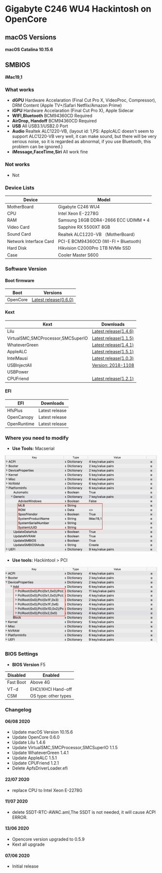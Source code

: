 # Gigabyte C246 WU4 Hackintosh on OpenCore

## macOS Versions
#### macOS Catalina 10.15.6

## SMBIOS
#### iMac19,1

### What works
- **dGPU** Hardware Accelaration (Final Cut Pro X, VideoProc, Compressor), DRM Content (Apple TV+/Safari Netflix/Amazon Prime)
- **iGPU** Hardware Accelaration (Final Cut Pro X), Apple Sidecar
- **WIFI,Bluetooth** BCM94360CD Required
- **AirDrop, Handoff** BCM94360CD Required
- **USB** All USB3.1/USB2.0 Port
- **Audio** Realtek ALC1220-VB, (layout id: 1,PS: ApplcALC doesn't seem to support ALC1220-VB very well, it can make sound, but there will be very serious noise, so it is regarded as abnormal, if you use Bluetooth, this problem can be ignored.)
- **iMessage,FaceTime,Siri** All work fine

### Not works
- Not

### Device Lists
| Device | Model |
|----|----|
| MotherBoard | Gigabyte C246 WU4 |
| CPU | Intel Xeon E-2278G |
| RAM | Samsung 16GB DDR4-2666 ECC UDIMM * 4 |
| Video Card | Sapphire RX 5500XT 8GB |
| Sound Card | Realtek ALC1220-VB （MotherBoard）|
| Network Interface Card | PCI-E BCM94360CD (WI-FI + Bluetooth) |
| Hard Disk | Hikvision C2000Pro 1TB NVMe SSD |
| Case | Cooler Master S600 |

### Software Version
#### Boot firmware
| Boot  | Versions |
|----|----|
| OpenCore | [Latest release(0.6.0)](https://github.com/acidanthera/OpenCorePkg) |

#### Kext
| Kext | Downloads |
|----|----|
| Lilu | [Latest release(1.4.6)](https://github.com/acidanthera/Lilu) |
| VirtualSMC,SMCProcessor,SMCSuperIO| [Latest release(1.1.5)](https://github.com/acidanthera/VirtualSMC) |
| WhateverGreen | [Latest release(1.4.1)](https://github.com/acidanthera/WhateverGreen) |
| AppleALC | [Latest release(1.5.1)](https://github.com/acidanthera/AppleALC) |
| IntelMausi | [Latest release(1.0.3)](https://github.com/acidanthera/IntelMausi) |
| USBInjectAll | [Version: 2018-1108](https://bitbucket.org/RehabMan/os-x-usb-inject-all/downloads/?tab=downloads) |
| USBPower | |
| CPUFriend | [Latest release(1.2.1)](https://github.com/acidanthera/CPUFriend) |

#### EFI
| EFI | Downloads |
|----|----|
| HfsPlus | Latest release |
| OpenCanopy | Latest release |
| OpenRuntime | Latest release |


### Where you need to modify

- **Use Tools:** Macserial

![Where you need to modify](https://github.com/SeonMe/Gigabyte-C246-WU4-Hackintosh-OC/raw/master/Images/1.png)

- **Use tools:** Hackintool > PCI

![DeviceProperties_Edit](https://github.com/SeonMe/Gigabyte-C246-WU4-Hackintosh-OC/raw/master/Images/2.png)

### BIOS Settings
- **BIOS Version** F5

| Disabled | Enabled |
|----|----|
| Fast Boot | Above 4G |
| VT-d | EHCI/XHCI Hand-off |
| CSM | OS type: other types |
### Changelog

#### 06/08 2020
* Update macOS Version 10.15.6
* Update OpenCore 0.6.0
* Update Lilu 1.4.6
* Update VirtualSMC,SMCProcessor,SMCSuperIO 1.1.5
* Update WhateverGreen 1.4.1
* Update AppleALC 1.5.1
* Update CPUFriend 1.2.1
* Delete ApfsDriverLoader.efi

#### 22/07 2020
* replace CPU to Intel Xeon E-2278G

#### 11/07 2020
* delete SSDT-RTC-AWAC.aml,The SSDT is not needed, it will cause ACPI ERROR.

#### 13/06 2020
* Opencore version upgraded to 0.5.9
* Kext all upgrade

#### 07/06 2020
* Initial release
